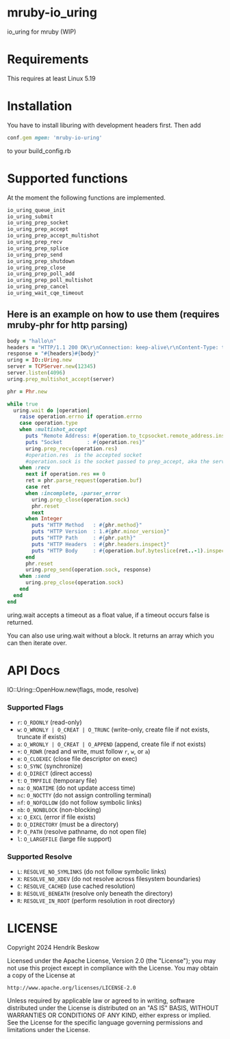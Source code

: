 # mruby-io_uring

io_uring for mruby (WIP)

Requirements
============
This requires at least Linux 5.19

Installation
============

You have to install liburing with development headers first. Then add
```ruby
conf.gem mgem: 'mruby-io-uring'
```
to your build_config.rb

Supported functions
===================

At the moment the following functions are implemented.
```c
io_uring_queue_init
io_uring_submit
io_uring_prep_socket
io_uring_prep_accept
io_uring_prep_accept_multishot
io_uring_prep_recv
io_uring_prep_splice
io_uring_prep_send
io_uring_prep_shutdown
io_uring_prep_close
io_uring_prep_poll_add
io_uring_prep_poll_multishot
io_uring_prep_cancel
io_uring_wait_cqe_timeout
```

Here is an example on how to use them (requires mruby-phr for http parsing)
-------------------------------------
```ruby
body = "hallo\n"
headers = "HTTP/1.1 200 OK\r\nConnection: keep-alive\r\nContent-Type: text/plain\r\nContent-Length: #{body.bytesize}\r\n\r\n"
response = "#{headers}#{body}"
uring = IO::Uring.new
server = TCPServer.new(12345)
server.listen(4096)
uring.prep_multishot_accept(server)

phr = Phr.new

while true
  uring.wait do |operation|
    raise operation.errno if operation.errno
    case operation.type
    when :multishot_accept
      puts "Remote Address: #{operation.to_tcpsocket.remote_address.inspect}"
      puts "Socket        : #{operation.res}"
      uring.prep_recv(operation.res)
      #operation.res  is the accepted socket
      #operation.sock is the socket passed to prep_accept, aka the server socket.
    when :recv
      next if operation.res == 0
      ret = phr.parse_request(operation.buf)
      case ret
      when :incomplete, :parser_error
        uring.prep_close(operation.sock)
        phr.reset
        next
      when Integer
        puts "HTTP Method   : #{phr.method}"
        puts "HTTP Version  : 1.#{phr.minor_version}"
        puts "HTTP Path     : #{phr.path}"
        puts "HTTP Headers  : #{phr.headers.inspect}"
        puts "HTTP Body     : #{operation.buf.byteslice(ret..-1).inspect}"
      end
      phr.reset
      uring.prep_send(operation.sock, response)
    when :send
      uring.prep_close(operation.sock)
    end
  end
end
```

uring.wait accepts a timeout as a float value, if a timeout occurs false is returned.

You can also use uring.wait without a block.
It returns an array which you can then iterate over.

API Docs
========

IO::Uring::OpenHow.new(flags, mode, resolve)

### Supported Flags

- `r`: `O_RDONLY` (read-only)
- `w`: `O_WRONLY | O_CREAT | O_TRUNC` (write-only, create file if not exists, truncate if exists)
- `a`: `O_WRONLY | O_CREAT | O_APPEND` (append, create file if not exists)
- `+`: `O_RDWR` (read and write, must follow `r`, `w`, or `a`)
- `e`: `O_CLOEXEC` (close file descriptor on exec)
- `s`: `O_SYNC` (synchronize)
- `d`: `O_DIRECT` (direct access)
- `t`: `O_TMPFILE` (temporary file)
- `na`: `O_NOATIME` (do not update access time)
- `nc`: `O_NOCTTY` (do not assign controlling terminal)
- `nf`: `O_NOFOLLOW` (do not follow symbolic links)
- `nb`: `O_NONBLOCK` (non-blocking)
- `x`: `O_EXCL` (error if file exists)
- `D`: `O_DIRECTORY` (must be a directory)
- `P`: `O_PATH` (resolve pathname, do not open file)
- `l`: `O_LARGEFILE` (large file support)

### Supported Resolve

- `L`: `RESOLVE_NO_SYMLINKS` (do not follow symbolic links)
- `X`: `RESOLVE_NO_XDEV` (do not resolve across filesystem boundaries)
- `C`: `RESOLVE_CACHED` (use cached resolution)
- `B`: `RESOLVE_BENEATH` (resolve only beneath the directory)
- `R`: `RESOLVE_IN_ROOT` (perform resolution in root directory)


LICENSE
=======
Copyright 2024 Hendrik Beskow

Licensed under the Apache License, Version 2.0 (the "License");
you may not use this project except in compliance with the License.
You may obtain a copy of the License at

    http://www.apache.org/licenses/LICENSE-2.0

Unless required by applicable law or agreed to in writing, software
distributed under the License is distributed on an "AS IS" BASIS,
WITHOUT WARRANTIES OR CONDITIONS OF ANY KIND, either express or implied.
See the License for the specific language governing permissions and
limitations under the License.
